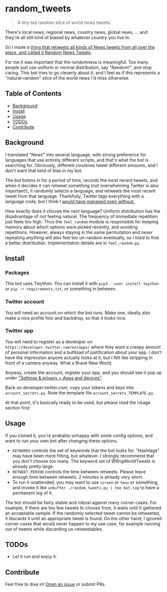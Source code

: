 # random_tweets

> A tiny but random slice of world news tweets.

There's local news, regional news, country news, global news, …
and they're all still kind of biased by whatever country you live in.

So I made a [thing that retweets all kinds of News tweets from all over the place, and called it Random News Tweets](https://twitter.com/RngNewsTweets).

For me it was important that the randomness is meaningful.  Too many people just use uniform or normal distribution, say "Random!", and stop caring.
This bot tries to go cleverly about it, and I feel as if this represents a "natural-random" slice of the world news I'd miss otherwise.

## Table of Contents

- [Background](#background)
- [Install](#install)
- [Usage](#usage)
- [TODOs](#todos)
- [Contribute](#contribute)

## Background

I translated "News" into several language, with strong preference for languages that use entirely different scripts,
and that's what the bot is searching for.  Obviously, different countries tweet different amounts,
and I don't want that kind of bias in my bot.

The bot listens in for a period of time, records the most recent tweets,
and when it decides it can retweet something (not overwhelming Twitter is also important!),
it randomly selects a language, and retweets the most recent tweet from that language.
Thankfully, Twitter tags everything with a language code, but I think I [would have managed even without.](https://github.com/BenWiederhake/ear)

How exactly does it choose the next language?  Uniform distribution has the disadvantage of not feeling natural.
The frequency of immediate repetition just feels too high.
Thus the `feel_random` module is responsible for keeping memory about which options were picked recently,
and avoiding repetitions.  However, always staying in the same permutation and *never* repeating *anything* will also feel too un-random eventually,
so I tried to find a better distribution.  Implementation details are in `feel_random.py`.

## Install

### Packages

This bot uses Twython.  You can install it with `pip3 --user install twython`
or `pip -r requirements.txt`, or something in between.

### Twitter account

You will need an account on which the bot runs.
Make one, ideally also make a nice profile foto and backdrop,
so that it looks nice.

### Twitter app

You will need to register as a developer on `https://developer.twitter.com/en/apps/`
where they want a creepy amount of personal information and a buttload of justification
about your app.  I don't have the impression anyone actually looks at it,
but I felt like stripping in front of a camera anyway.  What a Brave New World.

Anyway, create the account, register your app, and you should see it pop up under ["Settings & privacy > Apps and devices"](https://twitter.com/settings/sessions).

Back on developer.twitter.com, copy your tokens and keys into `account_secrets.py`.  Note the template file `account_secrets_TEMPLATE.py`.

At that point, it's basically ready to be used, but please read the Usage section first:

## Usage

If you cloned it, you're probably unhappy with some config options, and want to run your own bot after changing
these options.

- `KEYWORDS` controls the set of keywords that the bot looks for.  "Hashtags" may have been more fitting, but whatever.
  I strongly recommend that you don't choose too many.  The keyword set of @RngWorldTweets is already pretty large.
- `RETWEET_PERIOD` controls the time between retweets.  Please leave enough time between retweets.  2 minutes is already very short.
- To run it unattended, you may want to use `screen` or `tmux` or something, and invoke it like `unbuffer ./random_tweets.py | tee bot.log` to have a permanent log of it.

The bot should be fairly stable and robost against many corner cases.  For example, if there are too few
tweets to choose from, it waits until it gathered an acceptable sample.  If the randomly selected tweet cannot be retweeted,
it discards it until an appropriate tweet is found.  On the other hand, I ignored corner cases that
would never happen to my use case, for example running out of tweets while discarding un-retweetables.

## TODOs

- Let it run and enjoy it.

## Contribute

Feel free to dive in! [Open an issue](https://github.com/BenWiederhake/random_tweets/issues/new) or submit PRs.
